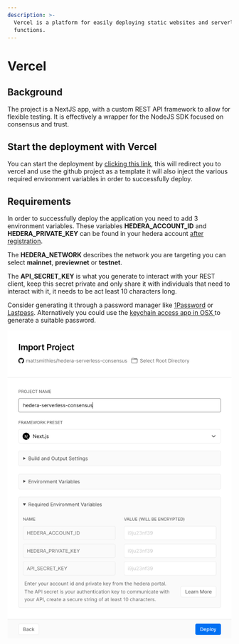 ```yaml
---
description: >-
  Vercel is a platform for easily deploying static websites and serverless
  functions.
---
```


# Vercel

## Background

The project is a NextJS app, with a custom REST API framework to allow for flexible testing. It is effectively a wrapper for the NodeJS SDK focused on consensus and trust.

## Start the deployment with Vercel

You can start the deployment by [clicking this link](https://vercel.com/import/git?s=https://github.com/trustenterprises/hedera-serverless-consensus&env=HEDERA_NETWORK,HEDERA_ACCOUNT_ID,HEDERA_PRIVATE_KEY,API_SECRET_KEY&envDescription=Enter%20your%20account%20id%20and%20private%20key%20from%20the%20hedera%20portal.%20The%20API%20secret%20is%20your%20authentication%20key%20to%20communicate%20with%20your%20API,%20create%20a%20secure%20string%20of%20at%20least%2010%20characters.&envLink=https%3A%2F%2Fdocs.trust.enterprises%2Fdeployment%2Fenvironment-variables&redirect-url=https%3A%2F%2Fdocs.trust.enterprises%2Frest-api%2Foverview), this will redirect you to vercel and use the github project as a template it will also inject the various required environment variables in order to successfully deploy.

## Requirements

In order to successfully deploy the application you need to add 3 environment variables. These variables **HEDERA\_ACCOUNT\_ID** and **HEDERA\_PRIVATE\_KEY** can be found in your hedera account [after registration](https://portal.hedera.com/register).

The **HEDERA\_NETWORK** describes the network you are targeting you can select **mainnet**, **previewnet** or **testnet**.

The **API\_SECRET\_KEY** is what you generate to interact with your REST client, keep this secret private and only share it with individuals that need to interact with it, it needs to be act least 10 characters long.

Consider generating it through a password manager like [1Password](https://1password.com) or [Lastpass](https://www.lastpass.com/). Alternatively you could use the [keychain access app in OSX ](https://en.wikipedia.org/wiki/Keychain_%28software%29)to generate a suitable password.

![The import project view with the request environment variables listed.](../.gitbook/assets/screenshot-2020-08-30-at-12.54.01.png)

